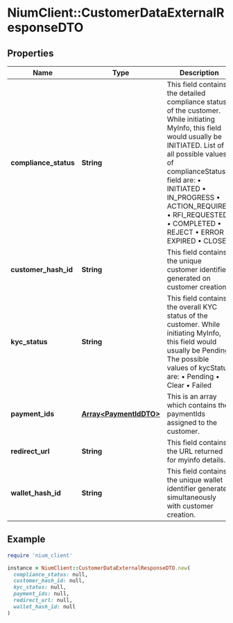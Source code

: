 # NiumClient::CustomerDataExternalResponseDTO

## Properties

| Name | Type | Description | Notes |
| ---- | ---- | ----------- | ----- |
| **compliance_status** | **String** | This field contains the detailed compliance status of the customer. While initiating MyInfo, this field would usually be INITIATED. List of all possible values of complianceStatus field are: • INITIATED • IN_PROGRESS • ACTION_REQUIRED • RFI_REQUESTED • COMPLETED • REJECT • ERROR • EXPIRED • CLOSED | [optional] |
| **customer_hash_id** | **String** | This field contains the unique customer identifier generated on customer creation. | [optional] |
| **kyc_status** | **String** | This field contains the overall KYC status of the customer. While initiating MyInfo, this field would usually be Pending. The possible values of kycStatus are: • Pending • Clear • Failed | [optional] |
| **payment_ids** | [**Array&lt;PaymentIdDTO&gt;**](PaymentIdDTO.md) | This is an array which contains the paymentIds assigned to the customer. | [optional] |
| **redirect_url** | **String** | This field contains the URL returned for myinfo details. | [optional] |
| **wallet_hash_id** | **String** | This field contains the unique wallet identifier generated simultaneously with customer creation. | [optional] |

## Example

```ruby
require 'nium_client'

instance = NiumClient::CustomerDataExternalResponseDTO.new(
  compliance_status: null,
  customer_hash_id: null,
  kyc_status: null,
  payment_ids: null,
  redirect_url: null,
  wallet_hash_id: null
)
```

